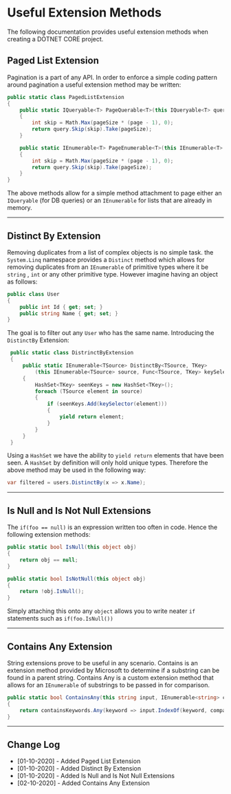 # Useful Extension Methods

The following documentation provides useful extension methods when creating a DOTNET CORE project.

## Paged List Extension

Pagination is a part of any API. In order to enforce a simple coding pattern around pagination a useful extension method may be written:

```c#
public static class PagedListExtension
{
    public static IQueryable<T> PageQuerable<T>(this IQueryable<T> query, int page, int pageSize)
    {
        int skip = Math.Max(pageSize * (page - 1), 0);
        return query.Skip(skip).Take(pageSize);
    }

    public static IEnumerable<T> PageEnumerable<T>(this IEnumerable<T> query, int page, int pageSize)
    {
        int skip = Math.Max(pageSize * (page - 1), 0);
        return query.Skip(skip).Take(pageSize);
    }
}
```

The above methods allow for a simple method attachment to page either an `IQueryable` (for DB queries) or an `IEnumerable` for lists that are already in memory.

---

## Distinct By Extension 

Removing duplicates from a list of complex objects is no simple task. the `System.Linq` namespace provides a `Distinct` method which allows for removing duplicates from an `IEnumerable` of primitive types where it be `string` , `int` or any other primitive type. However imagine having an object as follows:

```c#
public class User
{
	public int Id { get; set; }
    public string Name { get; set; }
}
```

The goal is to filter out any `User` who has the same name. Introducing the `DistinctBy` Extension:

```c#
 public static class DistrinctByExtension
 {
     public static IEnumerable<TSource> DistinctBy<TSource, TKey>
         (this IEnumerable<TSource> source, Func<TSource, TKey> keySelector)
     {
         HashSet<TKey> seenKeys = new HashSet<TKey>();
         foreach (TSource element in source)
         {
             if (seenKeys.Add(keySelector(element)))
             {
                 yield return element;
             }
         }
     }
 }
```

Using a `HashSet` we have the ability to `yield return` elements that have been seen. A `HashSet` by definition will only hold unique types. Therefore the above method may be used in the following way:

```c#
var filtered = users.DistinctBy(x => x.Name);
```

---

## Is Null and Is Not Null Extensions

The `if(foo == null)` is an expression written too often in code. Hence the following extension methods:

```c#
public static bool IsNull(this object obj)
{
	return obj == null;
}

public static bool IsNotNull(this object obj)
{
	return !obj.IsNull();
}
```

Simply attaching this onto any `object` allows you to write neater `if` statements such as `if(foo.IsNull())`

---

## Contains Any Extension

String extensions prove to be useful in any scenario. Contains is an extension method provided by Microsoft to determine if a substring can be found in a parent string. Contains Any is a custom extension method that allows for an `IEnumerable` of substrings to be passed in for comparison.

```c#
public static bool ContainsAny(this string input, IEnumerable<string> containsKeywords, StringComparison comparisonType)
{
 	return containsKeywords.Any(keyword => input.IndexOf(keyword, comparisonType) >= 0);
}
```



---

## Change Log

- [01-10-2020] - Added Paged List Extension
- [01-10-2020] - Added Distinct By Extension
- [01-10-2020] - Added Is Null and Is Not Null Extensions
- [02-10-2020] - Added Contains Any Extension